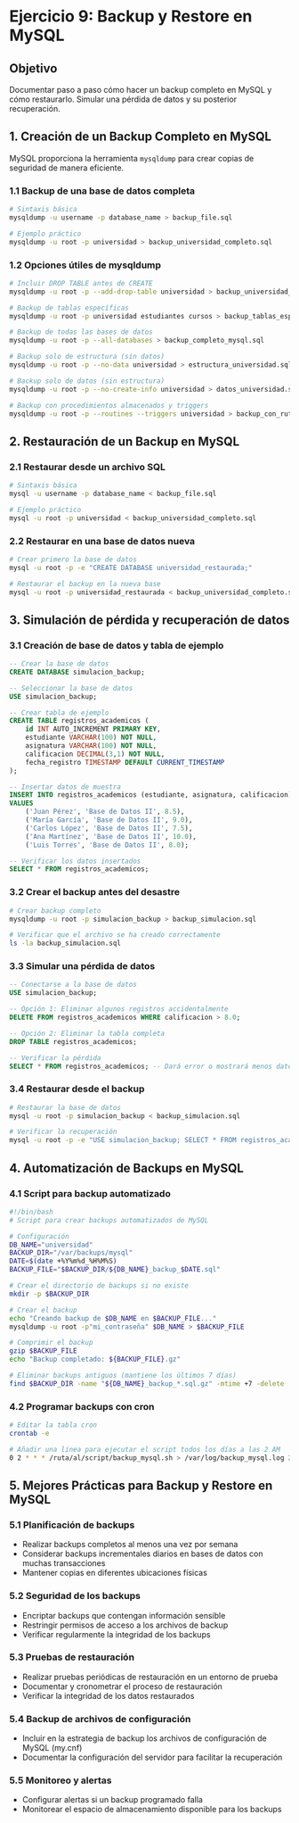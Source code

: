 # Ejercicio 9: Backup y Restore en MySQL

## Objetivo
Documentar paso a paso cómo hacer un backup completo en MySQL y cómo restaurarlo. Simular una pérdida de datos y su posterior recuperación.

## 1. Creación de un Backup Completo en MySQL

MySQL proporciona la herramienta `mysqldump` para crear copias de seguridad de manera eficiente.

### 1.1 Backup de una base de datos completa

```bash
# Sintaxis básica
mysqldump -u username -p database_name > backup_file.sql

# Ejemplo práctico
mysqldump -u root -p universidad > backup_universidad_completo.sql
```

### 1.2 Opciones útiles de mysqldump

```bash
# Incluir DROP TABLE antes de CREATE
mysqldump -u root -p --add-drop-table universidad > backup_universidad_drop.sql

# Backup de tablas específicas
mysqldump -u root -p universidad estudiantes cursos > backup_tablas_especificas.sql

# Backup de todas las bases de datos
mysqldump -u root -p --all-databases > backup_completo_mysql.sql

# Backup solo de estructura (sin datos)
mysqldump -u root -p --no-data universidad > estructura_universidad.sql

# Backup solo de datos (sin estructura)
mysqldump -u root -p --no-create-info universidad > datos_universidad.sql

# Backup con procedimientos almacenados y triggers
mysqldump -u root -p --routines --triggers universidad > backup_con_rutinas.sql
```

## 2. Restauración de un Backup en MySQL

### 2.1 Restaurar desde un archivo SQL

```bash
# Sintaxis básica
mysql -u username -p database_name < backup_file.sql

# Ejemplo práctico
mysql -u root -p universidad < backup_universidad_completo.sql
```

### 2.2 Restaurar en una base de datos nueva

```bash
# Crear primero la base de datos
mysql -u root -p -e "CREATE DATABASE universidad_restaurada;"

# Restaurar el backup en la nueva base
mysql -u root -p universidad_restaurada < backup_universidad_completo.sql
```

## 3. Simulación de pérdida y recuperación de datos

### 3.1 Creación de base de datos y tabla de ejemplo

```sql
-- Crear la base de datos
CREATE DATABASE simulacion_backup;

-- Seleccionar la base de datos
USE simulacion_backup;

-- Crear tabla de ejemplo
CREATE TABLE registros_academicos (
    id INT AUTO_INCREMENT PRIMARY KEY,
    estudiante VARCHAR(100) NOT NULL,
    asignatura VARCHAR(100) NOT NULL,
    calificacion DECIMAL(3,1) NOT NULL,
    fecha_registro TIMESTAMP DEFAULT CURRENT_TIMESTAMP
);

-- Insertar datos de muestra
INSERT INTO registros_academicos (estudiante, asignatura, calificacion)
VALUES 
    ('Juan Pérez', 'Base de Datos II', 8.5),
    ('María García', 'Base de Datos II', 9.0),
    ('Carlos López', 'Base de Datos II', 7.5),
    ('Ana Martínez', 'Base de Datos II', 10.0),
    ('Luis Torres', 'Base de Datos II', 8.0);

-- Verificar los datos insertados
SELECT * FROM registros_academicos;
```

### 3.2 Crear el backup antes del desastre

```bash
# Crear backup completo
mysqldump -u root -p simulacion_backup > backup_simulacion.sql

# Verificar que el archivo se ha creado correctamente
ls -la backup_simulacion.sql
```

### 3.3 Simular una pérdida de datos

```sql
-- Conectarse a la base de datos
USE simulacion_backup;

-- Opción 1: Eliminar algunos registros accidentalmente
DELETE FROM registros_academicos WHERE calificacion > 8.0;

-- Opción 2: Eliminar la tabla completa 
DROP TABLE registros_academicos;

-- Verificar la pérdida
SELECT * FROM registros_academicos; -- Dará error o mostrará menos datos
```

### 3.4 Restaurar desde el backup

```bash
# Restaurar la base de datos
mysql -u root -p simulacion_backup < backup_simulacion.sql

# Verificar la recuperación
mysql -u root -p -e "USE simulacion_backup; SELECT * FROM registros_academicos;"
```

## 4. Automatización de Backups en MySQL

### 4.1 Script para backup automatizado

```bash
#!/bin/bash
# Script para crear backups automatizados de MySQL

# Configuración
DB_NAME="universidad"
BACKUP_DIR="/var/backups/mysql"
DATE=$(date +%Y%m%d_%H%M%S)
BACKUP_FILE="$BACKUP_DIR/${DB_NAME}_backup_$DATE.sql"

# Crear el directorio de backups si no existe
mkdir -p $BACKUP_DIR

# Crear el backup
echo "Creando backup de $DB_NAME en $BACKUP_FILE..."
mysqldump -u root -p"mi_contraseña" $DB_NAME > $BACKUP_FILE

# Comprimir el backup
gzip $BACKUP_FILE
echo "Backup completado: ${BACKUP_FILE}.gz"

# Eliminar backups antiguos (mantiene los últimos 7 días)
find $BACKUP_DIR -name "${DB_NAME}_backup_*.sql.gz" -mtime +7 -delete
```

### 4.2 Programar backups con cron

```bash
# Editar la tabla cron
crontab -e

# Añadir una línea para ejecutar el script todos los días a las 2 AM
0 2 * * * /ruta/al/script/backup_mysql.sh > /var/log/backup_mysql.log 2>&1
```

## 5. Mejores Prácticas para Backup y Restore en MySQL

### 5.1 Planificación de backups
- Realizar backups completos al menos una vez por semana
- Considerar backups incrementales diarios en bases de datos con muchas transacciones
- Mantener copias en diferentes ubicaciones físicas

### 5.2 Seguridad de los backups
- Encriptar backups que contengan información sensible
- Restringir permisos de acceso a los archivos de backup
- Verificar regularmente la integridad de los backups

### 5.3 Pruebas de restauración
- Realizar pruebas periódicas de restauración en un entorno de prueba
- Documentar y cronometrar el proceso de restauración
- Verificar la integridad de los datos restaurados

### 5.4 Backup de archivos de configuración
- Incluir en la estrategia de backup los archivos de configuración de MySQL (my.cnf)
- Documentar la configuración del servidor para facilitar la recuperación

### 5.5 Monitoreo y alertas
- Configurar alertas si un backup programado falla
- Monitorear el espacio de almacenamiento disponible para los backups